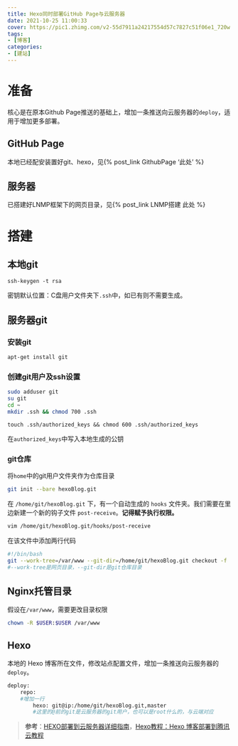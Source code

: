 ```yaml
---
title: Hexo同时部署GitHub Page与云服务器
date: 2021-10-25 11:00:33
cover: https://pic1.zhimg.com/v2-55d7911a24217554d57c7827c51f06e1_720w.jpg
tags:
- [博客]
categories:
- [建站]
---
```


# 准备

核心是在原本Github Page推送的基础上，增加一条推送向云服务器的`deploy`，适用于增加更多部署。

## GitHub Page

本地已经配安装置好git、hexo，见{% post_link GithubPage ‘此处’ %}

## 服务器

已搭建好LNMP框架下的网页目录，见{% post_link LNMP搭建 此处 %}

# 搭建

## 本地git

```
ssh-keygen -t rsa
```

密钥默认位置：C盘用户文件夹下`.ssh`中，如已有则不需要生成。

## 服务器git

### 安装git

```bash
apt-get install git
```

### 创建git用户及ssh设置

```bash
sudo adduser git
su git
cd ~
mkdir .ssh && chmod 700 .ssh
```

```
touch .ssh/authorized_keys && chmod 600 .ssh/authorized_keys
```

在`authorized_keys`中写入本地生成的公钥

### git仓库

将`home`中的git用户文件夹作为仓库目录

```bash
git init --bare hexoBlog.git
```

在 `/home/git/hexoBlog.git` 下，有一个自动生成的 `hooks` 文件夹。我们需要在里边新建一个新的钩子文件 `post-receive`。**记得赋予执行权限。**

```bash
vim /home/git/hexoBlog.git/hooks/post-receive
```

在该文件中添加两行代码

```bash
#!/bin/bash
git --work-tree=/var/www --git-dir=/home/git/hexoBlog.git checkout -f
#--work-tree是网页目录，--git-dir是git仓库目录
```

## Nginx托管目录

假设在`/var/www`，需要更改目录权限

```bash
chown -R $USER:$USER /var/www
```

## Hexo

本地的 Hexo 博客所在文件，修改站点配置文件，增加一条推送向云服务器的`deploy`。

```bash
deploy:
    repo:
    #增加一行
        hexo: git@ip:/home/git/hexoBlog.git,master
        #这里的@前的git是云服务器的git用户，也可以是root什么的，与云端对应
```

> **参考**：[HEXO部署到云服务器详细指南](https://www.jianshu.com/p/70bf58c48010 "HEXO 部署到云服务器详细指南")，[Hexo教程：Hexo 博客部署到腾讯云教程](https://www.jianshu.com/p/271449df801f "Hexo教程：Hexo博客部署到腾讯云教程")
